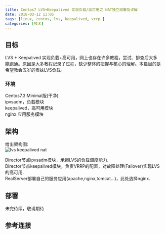 ```yaml
---
title: Centos7 LVS+Keepalived 实现负载/高可用之 NAT独立部署及详解  
date: 2018-03-12 11:06  
tags: [linux, centos, lvs, keepalived, vrrp ]  
categories: [技术]  
---
```



## 目标
LVS + Keepalived 实现负载+高可用，网上也存在许多教程，尝试、排查后大多能跑通。原因是大多教程记录了过程，缺少整体的把握与核心的理解。本篇目的是希望教会五岁的表妹LVS负载。

### 环境
Centos7.3 Minimal版(干净)  
ipvsadm，负载模块  
keepalived，高可用模块  
nginx 应用服务模块  

## 架构
给出架构图:  
![lvs keepalived nat](nat.png)   

<!--more-->
Director节点ipvsadm模块，承担LVS的负载调度能力.  
Director节点keepalived模块，负责VRRP的配置，对故障处理(Failover)实现LVS的高可用.  
RealServer部署自己的服务应用(apache,nginx,tomcat...)，此处选择nginx.   


## 部署

未完待续，敬请期待


## 参考连接
